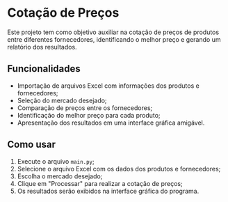 # Cotação de Preços

Este projeto tem como objetivo auxiliar na cotação de preços de produtos entre diferentes fornecedores, identificando o melhor preço e gerando um relatório dos resultados.

## Funcionalidades

- Importação de arquivos Excel com informações dos produtos e fornecedores;
- Seleção do mercado desejado;
- Comparação de preços entre os fornecedores;
- Identificação do melhor preço para cada produto;
- Apresentação dos resultados em uma interface gráfica amigável.

## Como usar

1. Execute o arquivo `main.py`;
2. Selecione o arquivo Excel com os dados dos produtos e fornecedores;
3. Escolha o mercado desejado;
4. Clique em "Processar" para realizar a cotação de preços;
5. Os resultados serão exibidos na interface gráfica do programa.

